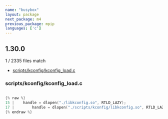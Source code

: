 ```yaml
---
name: "busybox"
layout: package
next_package: m4
previous_package: mpip
languages: ['c']
---
```

## 1.30.0
1 / 2335 files match

 - [scripts/kconfig/kconfig_load.c](#scriptskconfigkconfig_loadc)

### scripts/kconfig/kconfig_load.c

```c

{% raw %}
15 | 	handle = dlopen("./libkconfig.so", RTLD_LAZY);
17 | 		handle = dlopen("./scripts/kconfig/libkconfig.so", RTLD_LAZY);
{% endraw %}

```